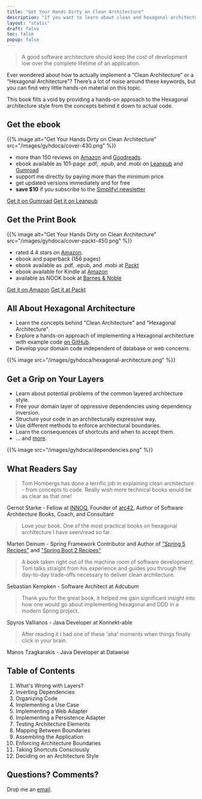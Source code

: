 ```yaml
---
title: "Get Your Hands Dirty on Clean Architecture"
description: "If you want to learn about clean and hexagonal architecture, you've come to the right place."
layout: "static"
draft: false
toc: false
popup: false
---
```


> A good software architecture should keep the cost of development low over the complete lifetime of an application.

Ever wondered about how to actually implement a “Clean Architecture” or a “Hexagonal Architecture”? There’s a lot of noise around these keywords, but you can find very little hands-on material on this topic.

This book fills a void by providing a hands-on approach to the Hexagonal architecture style from the concepts behind it down to actual code.

## Get the ebook

<div class="row">
<div class="col-lg-6">
  <div class="pt-lg-5 pb-3 pb-lg-0">
      {{% image alt="Get Your Hands Dirty on Clean Architecture" src="/images/gyhdoca/cover-430.png" %}}
  </div>
</div>
<div class="col-lg-6">
  <div class="pt-lg-5 pb-3 pb-lg-0">
      <p class="mb-3 small text-light-900">
    <ul>
    <li>
    <i class="fa fa-star" style="color: #f8c200"></i>
    <i class="fa fa-star" style="color: #f8c200"></i>
    <i class="fa fa-star" style="color: #f8c200"></i>
    <i class="fa fa-star" style="color: #f8c200"></i>
    <i class="fa fa-star-half" style="color: #f8c200"></i> more than 150 reviews on <a
    href="https://www.amazon.com/gp/product/1839211962/ref=as_li_tl?ie=UTF8&amp;camp=1789&amp;creative=9325&amp;creativeASIN=1839211962&amp;linkCode=as2&amp;tag=reflectorin0c-20&amp;linkId=559e54b6599c4213252259df28d1d3e3">Amazon</a>
    and <a href="https://www.goodreads.com/book/show/49238827-get-your-hands-dirty-on-clean-architecture">Goodreads</a>.
</li>
<li>ebook available as 101-page .pdf, .epub, and .mobi on <a href="https://leanpub.com/get-your-hands-dirty-on-clean-architecture">Leanpub</a> and <a href="https://thombergs.gumroad.com/l/gyhdoca">Gumroad</a></li>
<li>support me directly by paying more than the minimum price</li>
<li>get updated versions immediately and for free</li>
<li><strong>save $10</strong> if you subscribe to the <a href="/simplify">Simplify! newsletter</a></li>
</ul>
  </p>
<a href="https://thombergs.gumroad.com/l/gyhdoca" class="btn btn-primary w-50 mb-2">Get it on Gumroad</a>
<a href="https://leanpub.com/get-your-hands-dirty-on-clean-architecture" class="btn btn-primary w-50">Get it on Leanpub</a>
  </div>
</div>
</div>

## Get the Print Book

<div class="row">
<div class="col-lg-6">
  <div class="pt-lg-5 pb-3 pb-lg-0">
      {{% image alt="Get Your Hands Dirty on Clean Architecture" src="/images/gyhdoca/cover-packt-450.png" %}}
  </div>
</div>
<div class="col-lg-6">
  <div class="pt-lg-5 pb-3 pb-lg-0">
      <p class="mb-3 small text-light-900">
    <ul>
    <li>
    <i class="fa fa-star" style="color: #f8c200"></i>
    <i class="fa fa-star" style="color: #f8c200"></i>
    <i class="fa fa-star" style="color: #f8c200"></i>
    <i class="fa fa-star" style="color: #f8c200"></i>
    <i class="fa fa-star-half" style="color: #f8c200"></i> rated 4.4 stars on <a href="https://www.amazon.com/gp/product/1839211962/ref=as_li_tl?ie=UTF8&camp=1789&creative=9325&creativeASIN=1839211962&linkCode=as2&tag=reflectorin0c-20&linkId=559e54b6599c4213252259df28d1d3e3">Amazon</a>.
</li>
<li>ebook and paperback (156 pages)</li>
<li>ebook available as .pdf, .epub, and .mobi at <a href="https://www.packtpub.com/programming/get-your-hands-dirty-on-clean-architecture">Packt</a></li>
<li>ebook available for Kindle at <a href="https://www.amazon.com/gp/product/1839211962/ref=as_li_tl?ie=UTF8&camp=1789&creative=9325&creativeASIN=1839211962&linkCode=as2&tag=reflectorin0c-20&linkId=559e54b6599c4213252259df28d1d3e3">Amazon</a></li>
<li>available as NOOK book at <a href="https://www.barnesandnoble.com/w/get-your-hands-dirty-on-clean-architecture-tom-hombergs/1134180673?ean=9781839212710">Barnes & Noble</a></li>
</ul>
  </p>
<a href="https://www.amazon.com/gp/product/1839211962/ref=as_li_tl?ie=UTF8&camp=1789&creative=9325&creativeASIN=1839211962&linkCode=as2&tag=reflectorin0c-20&linkId=559e54b6599c4213252259df28d1d3e3" class="btn btn-primary w-50 mb-2">Get it on Amazon</a>
<a href="https://www.packtpub.com/programming/get-your-hands-dirty-on-clean-architecture" class="btn btn-primary w-50 mb-2">Get it at Packt</a>
  </div>
</div>
</div>

## All About Hexagonal Architecture

- Learn the concepts behind "Clean Architecture" and "Hexagonal Architecture".
- Explore a hands-on approach of implementing a Hexagonal architecture with example code [on GitHub](https://github.com/thombergs/buckpal).
- Develop your domain code independent of database or web concerns.

{{% image src="/images/gyhdoca/hexagonal-architecture.png" %}}

## Get a Grip on Your Layers

- Learn about potential problems of the common layered architecture style.
- Free your domain layer of oppressive dependencies using dependency inversion.
- Structure your code in an architecturally expressive way.
- Use different methods to enforce architectural boundaries.
- Learn the consequences of shortcuts and when to accept them.
- ... and [more](#table-of-contents).

{{% image src="/images/gyhdoca/dependencies.png" %}}

## What Readers Say

> Tom Hombergs has done a terrific job in explaining clean architecture - from concepts to code. Really wish more technical books would be as clear as that one!

Gernot Starke - Fellow at [INNOQ](https://www.innoq.com/en/staff/gernot-starke/), Founder of [arc42](https://arc42.org/), Author of Software Architecture Books, Coach, and Consultant

> Love your book. One of the most practical books on hexagonal architecture I have seen/read so far.

Marten Deinum - Spring Framework Contributor and Author of ["Spring 5 Recipes"](https://www.amazon.com/Spring-5-Recipes-Problem-Solution-Approach/dp/1484227891&tag=reflectorin0c-20) and ["Spring Boot 2 Recipes"](https://www.amazon.com/Spring-Boot-Recipes-Problem-Solution-Approach/dp/1484239628&tag=reflectorin0c-20)

> A book taken right out of the machine room of software development. Tom talks straight from his experience and guides you through the day-to-day trade-offs necessary to deliver clean architecture.

Sebastian Kempken - Software Architect at Adcubum

> Thank you for the great book, it helped me gain significant insight into how one would go about implementing hexagonal and DDD in a modern Spring project.

Spyros Vallianos - Java Developer at Konnekt-able

> After reading it I had one of these 'aha' moments when things finally click in your brain.

Manos Tzagkarakis - Java Developer at Datawise

## Table of Contents

1. What's Wrong with Layers?
2. Inverting Dependencies
3. Organizing Code
4. Implementing a Use Case
5. Implementing a Web Adapter
6. Implementing a Persistence Adapter
7. Testing Architecture Elements
8. Mapping Between Boundaries
9. Assembling the Application
10. Enforcing Architecture Boundaries
11. Taking Shortcuts Consciously
12. Deciding on an Architecture Style

## Questions? Comments?

Drop me an [email](mailto:tom@shadowmonarch.com).

